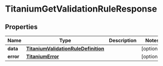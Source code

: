 

# TitaniumGetValidationRuleResponse


## Properties

| Name | Type | Description | Notes |
|------------ | ------------- | ------------- | -------------|
|**data** | [**TitaniumValidationRuleDefinition**](TitaniumValidationRuleDefinition.md) |  |  [optional] |
|**error** | [**TitaniumError**](TitaniumError.md) |  |  [optional] |



